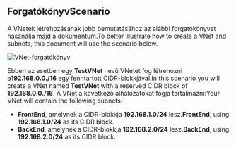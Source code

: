 ## <a name="scenario"></a><span data-ttu-id="f3f00-101">Forgatókönyv</span><span class="sxs-lookup"><span data-stu-id="f3f00-101">Scenario</span></span>
<span data-ttu-id="f3f00-102">A VNetek létrehozásának jobb bemutatásához az alábbi forgatókönyvet használja majd a dokumentum.</span><span class="sxs-lookup"><span data-stu-id="f3f00-102">To better illustrate how to create a VNet and subnets, this document will use the scenario below.</span></span>

![VNet-forgatókönyv](./media/virtual-networks-create-vnet-scenario-include/vnet-scenario.png)

<span data-ttu-id="f3f00-104">Ebben az esetben egy **TestVNet** nevű VNetet fog létrehozni a**192.168.0.0./16** egy fenntartott CIDR-blokkjával.</span><span class="sxs-lookup"><span data-stu-id="f3f00-104">In this scenario you will create a VNet named **TestVNet** with a reserved CIDR block of **192.168.0.0./16**.</span></span> <span data-ttu-id="f3f00-105">A VNet a következő alhálózatokat fogja tartalmazni:</span><span class="sxs-lookup"><span data-stu-id="f3f00-105">Your VNet will contain the following subnets:</span></span> 

* <span data-ttu-id="f3f00-106">**FrontEnd**, amelynek a CIDR-blokkja **192.168.1.0/24** lesz.</span><span class="sxs-lookup"><span data-stu-id="f3f00-106">**FrontEnd**, using **192.168.1.0/24** as its CIDR block.</span></span>
* <span data-ttu-id="f3f00-107">**BackEnd**, amelynek a CIDR-blokkja **192.168.2.0/24** lesz.</span><span class="sxs-lookup"><span data-stu-id="f3f00-107">**BackEnd**, using **192.168.2.0/24** as its CIDR block.</span></span>


